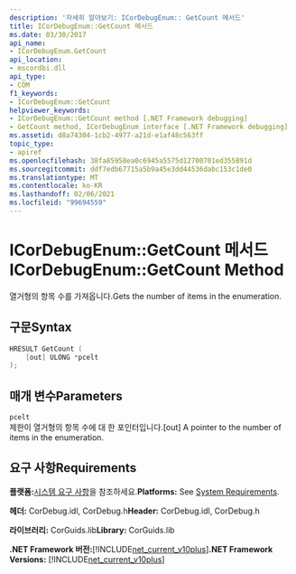 ```yaml
---
description: '자세히 알아보기: ICorDebugEnum:: GetCount 메서드'
title: ICorDebugEnum::GetCount 메서드
ms.date: 03/30/2017
api_name:
- ICorDebugEnum.GetCount
api_location:
- mscordbi.dll
api_type:
- COM
f1_keywords:
- ICorDebugEnum::GetCount
helpviewer_keywords:
- ICorDebugEnum::GetCount method [.NET Framework debugging]
- GetCount method, ICorDebugEnum interface [.NET Framework debugging]
ms.assetid: d8a74304-1cb2-4977-a21d-e1af48c563ff
topic_type:
- apiref
ms.openlocfilehash: 38fa85958ea0c6945a5575d12700701ed355891d
ms.sourcegitcommit: ddf7edb67715a5b9a45e3dd44536dabc153c1de0
ms.translationtype: MT
ms.contentlocale: ko-KR
ms.lasthandoff: 02/06/2021
ms.locfileid: "99694559"
---
```

# <a name="icordebugenumgetcount-method"></a><span data-ttu-id="02c07-103">ICorDebugEnum::GetCount 메서드</span><span class="sxs-lookup"><span data-stu-id="02c07-103">ICorDebugEnum::GetCount Method</span></span>

<span data-ttu-id="02c07-104">열거형의 항목 수를 가져옵니다.</span><span class="sxs-lookup"><span data-stu-id="02c07-104">Gets the number of items in the enumeration.</span></span>  
  
## <a name="syntax"></a><span data-ttu-id="02c07-105">구문</span><span class="sxs-lookup"><span data-stu-id="02c07-105">Syntax</span></span>  
  
```cpp  
HRESULT GetCount (  
    [out] ULONG *pcelt  
);  
```  
  
## <a name="parameters"></a><span data-ttu-id="02c07-106">매개 변수</span><span class="sxs-lookup"><span data-stu-id="02c07-106">Parameters</span></span>  

 `pcelt`  
 <span data-ttu-id="02c07-107">제한이 열거형의 항목 수에 대 한 포인터입니다.</span><span class="sxs-lookup"><span data-stu-id="02c07-107">[out] A pointer to the number of items in the enumeration.</span></span>  
  
## <a name="requirements"></a><span data-ttu-id="02c07-108">요구 사항</span><span class="sxs-lookup"><span data-stu-id="02c07-108">Requirements</span></span>  

 <span data-ttu-id="02c07-109">**플랫폼:**[시스템 요구 사항](../../get-started/system-requirements.md)을 참조하세요.</span><span class="sxs-lookup"><span data-stu-id="02c07-109">**Platforms:** See [System Requirements](../../get-started/system-requirements.md).</span></span>  
  
 <span data-ttu-id="02c07-110">**헤더:** CorDebug.idl, CorDebug.h</span><span class="sxs-lookup"><span data-stu-id="02c07-110">**Header:** CorDebug.idl, CorDebug.h</span></span>  
  
 <span data-ttu-id="02c07-111">**라이브러리:** CorGuids.lib</span><span class="sxs-lookup"><span data-stu-id="02c07-111">**Library:** CorGuids.lib</span></span>  
  
 <span data-ttu-id="02c07-112">**.NET Framework 버전:**[!INCLUDE[net_current_v10plus](../../../../includes/net-current-v10plus-md.md)]</span><span class="sxs-lookup"><span data-stu-id="02c07-112">**.NET Framework Versions:** [!INCLUDE[net_current_v10plus](../../../../includes/net-current-v10plus-md.md)]</span></span>
